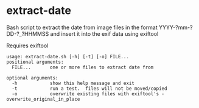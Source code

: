 # extract-date
Bash script to extract the date from image files in the format YYYY-?mm-?DD-?\_?HHMMSS and insert it into the exif data using exiftool

Requires exiftool

```
usage: extract-date.sh [-h] [-t] [-o] FILE...
positional arguments:
  FILE...       one or more files to extract date from

optional arguments:
  -h            show this help message and exit
  -t            run a test.  files will not be moved/copied
  -o            overwrite existing files with exiftool's -overwrite_original_in_place
```
